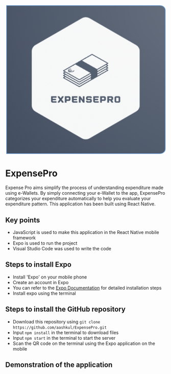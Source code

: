 ![ExpensePro logo](img/ExpenseProLogo.png)

# ExpensePro

Expense Pro aims simplify the process of understanding expenditure made using e-Wallets. By simply connecting your e-Wallet to the app, ExpensePro categorizes your expenditure automatically to help you evaluate your expenditure pattern. This application has been built using React Native.

## Key points

- JavaScript is used to make this application in the React Native mobile framework
- Expo is used to run the project
- Visual Studio Code was used to write the code

## Steps to install Expo

- Install 'Expo' on your mobile phone
- Create an account in Expo
- You can refer to the [Expo Documentation](https://docs.expo.dev/get-started/installation/) for detailed installation steps
- Install expo using the terminal

## Steps to install the GitHub repository

- Download this repository using `git clone https://github.com/aashkul/ExpensePro.git`
- Input `npm install` in the terminal to download files
- Input `npm start` in the terminal to start the server
- Scan the QR code on the terminal using the Expo application on the mobile

## Demonstration of the application
